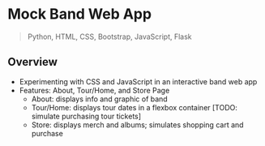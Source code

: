 # Mock Band Web App

> Python, HTML, CSS, Bootstrap, JavaScript, Flask

## Overview
* Experimenting with CSS and JavaScript in an interactive band web app
* Features: About, Tour/Home, and Store Page
  * About: displays info and graphic of band
  * Tour/Home: displays tour dates in a flexbox container [TODO: simulate purchasing tour tickets]
  * Store: displays merch and albums; simulates shopping cart and purchase
